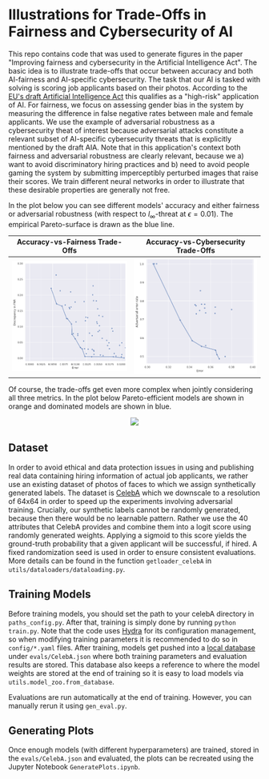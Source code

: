 # Illustrations for Trade-Offs in Fairness and Cybersecurity of AI

This repo contains code that was used to generate figures in the paper "Improving fairness and cybersecurity in the Artificial Intelligence Act". 
The basic idea is to illustrate trade-offs that occur between accuracy and both AI-fairness and AI-specific cybersecurity. 
The task that our AI is tasked with solving is scoring job applicants based on their photos.
According to the [EU's draft Artificial Intelligence Act](https://eur-lex.europa.eu/legal-content/EN/TXT/?uri=celex%3A52021PC0206) this qualifies as a "high-risk" application of AI.
For fairness, we focus on assessing gender bias in the system by measuring the difference in false negative rates between male and female applicants.
We use the example of adversarial robustness as a cybersecurity theat of interest because adversarial attacks constitute a relevant subset of AI-specific cybersecurity threats that is explicitly mentioned by the draft AIA.
Note that in this application's context both fairness and adversarial robustness are clearly relevant, because we 
a) want to avoid discriminatory hiring practices and
b) need to avoid people gaming the system by submitting imperceptibly perturbed images that raise their scores.
We train different neural networks in order to illustrate that these desirable properties are generally not free.

In the plot below you can see different models' accuracy and either fairness or adversarial robustness (with respect to $l_\infty$-threat at $\epsilon=0.01$).
The empirical Pareto-surface is drawn as the blue line.


Accuracy-vs-Fairness Trade-Offs                   |  Accuracy-vs-Cybersecurity Trade-Offs
:-------------------------:|:-------------------------:
![](imgs/fairness_frontier.png)  |  ![](imgs/robustness_frontier.png)

Of course, the trade-offs get even more complex when jointly considering all three metrics.
In the plot below Pareto-efficient models are shown in orange and dominated models are shown in blue.

<p align="center">
  <img src="imgs/tradeoffs_3D.gif" />
</p>


## Dataset
In order to avoid ethical and data protection issues in using and publishing real data containing hiring information of actual job applicants,
we rather use an existing dataset of photos of faces to which we assign synthetically generated labels. 
The dataset is [CelebA](https://mmlab.ie.cuhk.edu.hk/projects/CelebA.html) which we downscale to a resolution of 64x64 in order to speed up the experiments involving adversarial training.
Crucially, our synthetic labels cannot be randomly generated, because then there would be no learnable pattern. 
Rather we use the 40 attributes that CelebA provides and combine them into a logit score using randomly generated weights.
Applying a sigmoid to this score yields the ground-truth probability that a given applicant will be successful, if hired.
A fixed randomization seed is used in order to ensure consistent evaluations.
More details can be found in the function ```getloader_celebA``` in ```utils/dataloaders/dataloading.py```.

## Training Models

Before training models, you should set the path to your celebA directory in ```paths_config.py```. 
After that, training is simply done by running ```python train.py```. 
Note that the code uses [Hydra](https://hydra.cc/) for its configuration management, so when modifying training parameters it is recommended to do so in ```config/*.yaml``` files.
After training, models get pushed into a [local database](https://tinydb.readthedocs.io/en/latest/) under ```evals/CelebA.json``` where both training parameters and evaluation results are stored.
This database also keeps a reference to where the model weights are stored at the end of training so it is easy to load models via ```utils.model_zoo.from_database```.

Evaluations are run automatically at the end of training. However, you can manually rerun it using ```gen_eval.py```.


## Generating Plots

Once enough models (with different hyperparameters) are trained, stored in the ```evals/CelebA.json``` and evaluated, 
the plots can be recreated using the Jupyter Notebook ```GeneratePlots.ipynb```.
